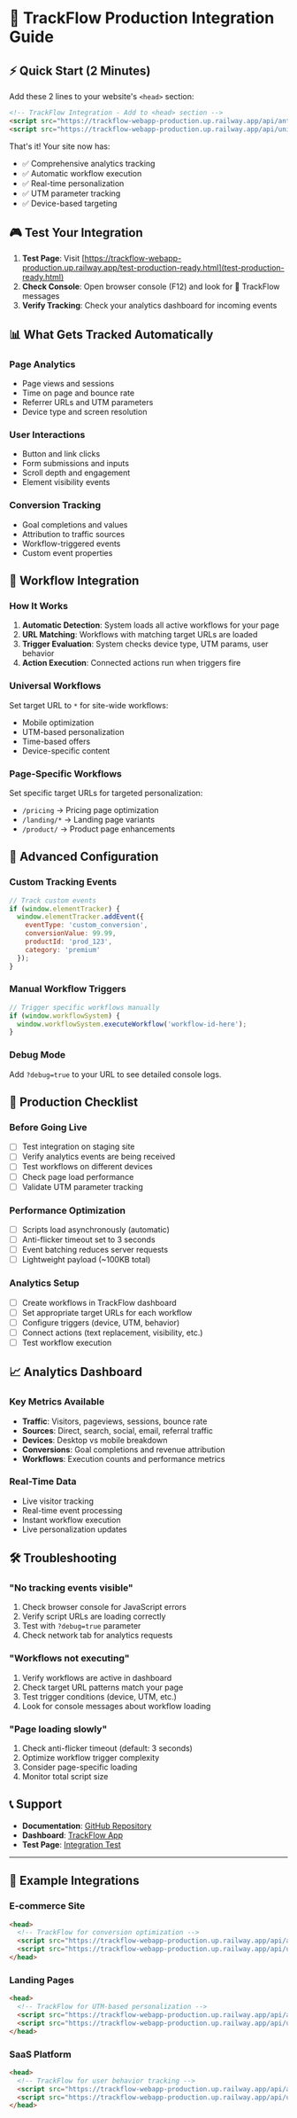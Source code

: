 # 🎯 TrackFlow Production Integration Guide

## ⚡ Quick Start (2 Minutes)

Add these 2 lines to your website's `<head>` section:

```html
<!-- TrackFlow Integration - Add to <head> section -->
<script src="https://trackflow-webapp-production.up.railway.app/api/anti-flicker.js"></script>
<script src="https://trackflow-webapp-production.up.railway.app/api/unified-workflow-system.js"></script>
```

That's it! Your site now has:
- ✅ Comprehensive analytics tracking
- ✅ Automatic workflow execution
- ✅ Real-time personalization
- ✅ UTM parameter tracking
- ✅ Device-based targeting

## 🎮 Test Your Integration

1. **Test Page**: Visit [https://trackflow-webapp-production.up.railway.app/test-production-ready.html](test-production-ready.html)
2. **Check Console**: Open browser console (F12) and look for 🎯 TrackFlow messages
3. **Verify Tracking**: Check your analytics dashboard for incoming events

## 📊 What Gets Tracked Automatically

### Page Analytics
- Page views and sessions
- Time on page and bounce rate  
- Referrer URLs and UTM parameters
- Device type and screen resolution

### User Interactions
- Button and link clicks
- Form submissions and inputs
- Scroll depth and engagement
- Element visibility events

### Conversion Tracking
- Goal completions and values
- Attribution to traffic sources
- Workflow-triggered events
- Custom event properties

## 🎯 Workflow Integration

### How It Works
1. **Automatic Detection**: System loads all active workflows for your page
2. **URL Matching**: Workflows with matching target URLs are loaded
3. **Trigger Evaluation**: System checks device type, UTM params, user behavior
4. **Action Execution**: Connected actions run when triggers fire

### Universal Workflows
Set target URL to `*` for site-wide workflows:
- Mobile optimization
- UTM-based personalization  
- Time-based offers
- Device-specific content

### Page-Specific Workflows
Set specific target URLs for targeted personalization:
- `/pricing` → Pricing page optimization
- `/landing/*` → Landing page variants
- `/product/` → Product page enhancements

## 🔧 Advanced Configuration

### Custom Tracking Events
```javascript
// Track custom events
if (window.elementTracker) {
  window.elementTracker.addEvent({
    eventType: 'custom_conversion',
    conversionValue: 99.99,
    productId: 'prod_123',
    category: 'premium'
  });
}
```

### Manual Workflow Triggers
```javascript
// Trigger specific workflows manually
if (window.workflowSystem) {
  window.workflowSystem.executeWorkflow('workflow-id-here');
}
```

### Debug Mode
Add `?debug=true` to your URL to see detailed console logs.

## 🚀 Production Checklist

### Before Going Live
- [ ] Test integration on staging site
- [ ] Verify analytics events are being received
- [ ] Test workflows on different devices
- [ ] Check page load performance
- [ ] Validate UTM parameter tracking

### Performance Optimization
- [ ] Scripts load asynchronously (automatic)
- [ ] Anti-flicker timeout set to 3 seconds
- [ ] Event batching reduces server requests
- [ ] Lightweight payload (~100KB total)

### Analytics Setup
- [ ] Create workflows in TrackFlow dashboard
- [ ] Set appropriate target URLs for each workflow
- [ ] Configure triggers (device, UTM, behavior)
- [ ] Connect actions (text replacement, visibility, etc.)
- [ ] Test workflow execution

## 📈 Analytics Dashboard

### Key Metrics Available
- **Traffic**: Visitors, pageviews, sessions, bounce rate
- **Sources**: Direct, search, social, email, referral traffic
- **Devices**: Desktop vs mobile breakdown
- **Conversions**: Goal completions and revenue attribution
- **Workflows**: Execution counts and performance metrics

### Real-Time Data
- Live visitor tracking
- Real-time event processing
- Instant workflow execution
- Live personalization updates

## 🛠️ Troubleshooting

### "No tracking events visible"
1. Check browser console for JavaScript errors
2. Verify script URLs are loading correctly
3. Test with `?debug=true` parameter
4. Check network tab for analytics requests

### "Workflows not executing"  
1. Verify workflows are active in dashboard
2. Check target URL patterns match your page
3. Test trigger conditions (device, UTM, etc.)
4. Look for console messages about workflow loading

### "Page loading slowly"
1. Check anti-flicker timeout (default: 3 seconds)
2. Optimize workflow trigger complexity
3. Consider page-specific loading
4. Monitor total script size

## 📞 Support

- **Documentation**: [GitHub Repository](https://github.com/your-repo)
- **Dashboard**: [TrackFlow App](https://trackflow-webapp-production.up.railway.app)
- **Test Page**: [Integration Test](test-production-ready.html)

---

## 🎯 Example Integrations

### E-commerce Site
```html
<head>
  <!-- TrackFlow for conversion optimization -->
  <script src="https://trackflow-webapp-production.up.railway.app/api/anti-flicker.js"></script>
  <script src="https://trackflow-webapp-production.up.railway.app/api/unified-workflow-system.js"></script>
</head>
```

### Landing Pages
```html
<head>
  <!-- TrackFlow for UTM-based personalization -->
  <script src="https://trackflow-webapp-production.up.railway.app/api/anti-flicker.js"></script>
  <script src="https://trackflow-webapp-production.up.railway.app/api/unified-workflow-system.js"></script>
</head>
```

### SaaS Platform
```html
<head>
  <!-- TrackFlow for user behavior tracking -->
  <script src="https://trackflow-webapp-production.up.railway.app/api/anti-flicker.js"></script>
  <script src="https://trackflow-webapp-production.up.railway.app/api/unified-workflow-system.js"></script>
</head>
``` 